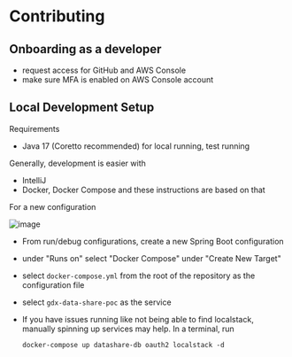 # Contributing

## Onboarding as a developer

- request access for GitHub and AWS Console
- make sure MFA is enabled on AWS Console account

## Local Development Setup

Requirements
- Java 17 (Coretto recommended) for local running, test running

Generally, development is easier with
- IntelliJ
- Docker, Docker Compose
and these instructions are based on that

For a new configuration

![image](https://user-images.githubusercontent.com/8627917/208089984-cfbc5048-702b-40da-a05a-e3d0e0e9e89f.png)

- From run/debug configurations, create a new Spring Boot configuration
- under "Runs on" select "Docker Compose" under "Create New Target"
- select  `docker-compose.yml` from the root of the repository as the configuration file
- select `gdx-data-share-poc` as the service

- If you have issues running like not being able to find localstack, manually spinning up services may help. In a terminal, run
  ```
  docker-compose up datashare-db oauth2 localstack -d
  ```
